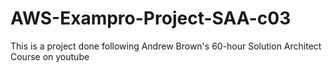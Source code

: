# AWS-Exampro-Project-SAA-c03
This is a project done following Andrew Brown's 60-hour Solution Architect Course on youtube
